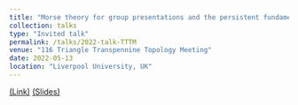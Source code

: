 ```yaml
---
title: "Morse theory for group presentations and the persistent fundamental group"
collection: talks
type: "Invited talk"
permalink: /talks/2022-talk-TTTM
venue: "116 Triangle Transpennine Topology Meeting"
date: 2022-05-13
location: "Liverpool University, UK"
---
```


[(Link)](http://sarah-whitehouse.staff.shef.ac.uk/ttt/TTT116.html)
[(Slides)](https://ximenafernandez.github.io/reveal.js-presentations/slides/Morse_long.html#/)





